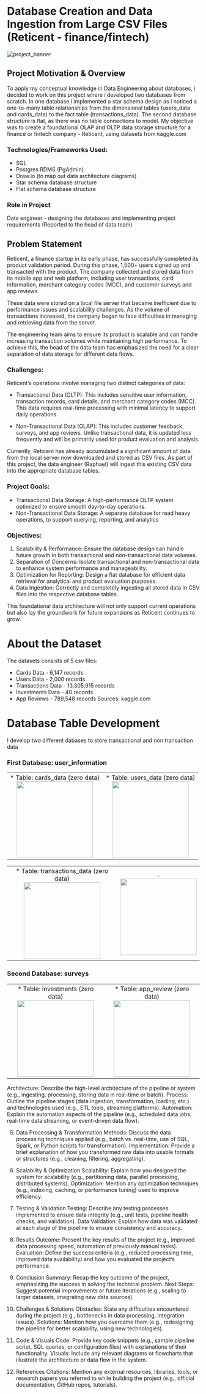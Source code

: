 # Database Creation and Data Ingestion from Large CSV Files (Reticent - finance/fintech)
![project_banner](images/project_banner.png)

## Project Motivation & Overview
To apply my conceptual knowledge in Data Engineering about databases, i decided to work on this project where i developed two databases from scratch. In one database i implemented a star schema design as i noticed a one-to-many table relationships from the dimensional tables (users_data and cards_data) to the fact table (transactions_data). The second database structure is flat, as there was no table connections to model. My objective was to create a foundational OLAP and OLTP data storage structure for a finance or fintech company - Reticent, using datasets from kaggle.com 

### Technologies/Frameworks Used: 
* SQL
* Postgres RDMS (PgAdmin)
* Draw.io (to map out data architecture diagrams)
* Star schema database structure
* Flat schema database structure
  
### Role in Project
Data engineer - designing the databases and implementing project requirements (Reported to the head of data team)


## Problem Statement
Reticent, a finance startup in its early phase, has successfully completed its product validation period. During this phase, 1,500+ users signed up and transacted with the product. The company collected and stored data from its mobile app and web platform, including user transactions, card information, merchant category codes (MCC), and customer surveys and app reviews. 

These data were stored on a local file server that became inefficient due to performance issues and scalability challenges. As the volume of transactions increased, the company began to face difficulties in managing and retrieving data from the server.

The engineering team aims to ensure its product is scalable and can handle increasing transaction volumes while maintaining high performance. To achieve this, the head of the data team has emphasized the need for a clear separation of data storage for different data flows.

### Challenges:
Reticent’s operations involve managing two distinct categories of data:
* Transactional Data (OLTP): This includes sensitive user information, transaction records, card details, and merchant category codes (MCC). This data requires real-time processing with minimal latency to support daily operations.
  
* Non-Transactional Data (OLAP): This includes customer feedback, surveys, and app reviews. Unlike transactional data, it is updated less frequently and will be primarily used for product evaluation and analysis.

Currently, Reticent has already accumulated a significant amount of data from the local server now downloaded and stored as CSV files. As part of this project, the data engineer (Raphael) will ingest this existing CSV data into the appropriate database tables.

### Project Goals:
* Transactional Data Storage: A high-performance OLTP system optimized to ensure smooth day-to-day operations.
* Non-Transactional Data Storage: A separate database for read heavy operations, to support querying, reporting, and analytics

### Objectives:
1. Scalability & Performance: Ensure the database design can handle future growth in both transactional and non-transactional data volumes.
2. Separation of Concerns: Isolate transactional and non-transactional data to enhance system performance and manageability.
3. Optimization for Reporting: Design a flat database for efficient data retrieval for analytical and product evaluation purposes.
4. Data Ingestion: Correctly and completely ingesting all stored data in CSV files into the respective database tables.

This foundational data architecture will not only support current operations but also lay the groundwork for future expansions as Reticent continues to grow.


# About the Dataset
The datasets consists of 5 csv files:
* Cards Data - 6,147 records
* Users Data - 2,000 records
* Transactions Data - 13,305,915 records
* Investments Data - 40 records
* App Reviews - 789,548 records
Sources: kaggle.com


# Database Table Development
I develop two different dabases to store transactional and non transaction data

### First Database: user_information

<table>
  <tr>
    <td align="center">
      <div>
        <div>* Table: cards_data (zero data)</div>
        <a href="https://github.com/Levinders/Database-Creation-and-Data-Ingestion-from-Large-CSV-Files-Reticent---finance-fintech-/raw/main/images/table_creation(cards_data).png" target="https://github.com/Levinders/Database-Creation-and-Data-Ingestion-from-Large-CSV-Files-Reticent---finance-fintech-/raw/main/images/table_creation(cards_data).png">
          <img src="https://github.com/Levinders/Database-Creation-and-Data-Ingestion-from-Large-CSV-Files-Reticent---finance-fintech-/raw/main/images/table_creation(cards_data).png" height="200" />
        </a>
      </div>
    </td>
    <td align="center">
      <div>
        <div>* Table: users_data (zero data)</div>
        <a href="https://github.com/Levinders/Database-Creation-and-Data-Ingestion-from-Large-CSV-Files-Reticent---finance-fintech-/raw/main/images/table_creation(users_data).png" target="[_blank](https://github.com/Levinders/Database-Creation-and-Data-Ingestion-from-Large-CSV-Files-Reticent---finance-fintech-/raw/main/images/table_creation(users_data).png)">
          <img src="https://github.com/Levinders/Database-Creation-and-Data-Ingestion-from-Large-CSV-Files-Reticent---finance-fintech-/raw/main/images/table_creation(users_data).png" height="200" />
        </a>
      </div>
    </td>
  </tr>
</table>


<table>
  <tr>
    <td align="center">
      <div>
        <div>* Table: transactions_data (zero data)</div>
        <a href="https://github.com/Levinders/Database-Creation-and-Data-Ingestion-from-Large-CSV-Files-Reticent---finance-fintech-/raw/main/images/table_creation(transactions_data).png" target="https://github.com/Levinders/Database-Creation-and-Data-Ingestion-from-Large-CSV-Files-Reticent---finance-fintech-/raw/main/images/table_creation(transactions_data).png">
          <img src="https://github.com/Levinders/Database-Creation-and-Data-Ingestion-from-Large-CSV-Files-Reticent---finance-fintech-/raw/main/images/table_creation(transactions_data).png" height="200" />
        </a>
      </div>
    </td>
    <td align="center">
      <div>
        <div>.</div>
        <a href="https://github.com/Levinders/Database-Creation-and-Data-Ingestion-from-Large-CSV-Files-Reticent---finance-fintech-/raw/main/images/blank.png" target="[_blank](https://github.com/Levinders/Database-Creation-and-Data-Ingestion-from-Large-CSV-Files-Reticent---finance-fintech-/raw/main/images/blank.png)">
          <img src="https://github.com/Levinders/Database-Creation-and-Data-Ingestion-from-Large-CSV-Files-Reticent---finance-fintech-/raw/main/images/blank.png" height="200" />
        </a>
      </div>
    </td>
  </tr>
</table>

### Second Database: surveys

<table>
  <tr>
    <td align="center">
      <div>
        <div>* Table: investments (zero data)</div>
        <a href="https://github.com/Levinders/Database-Creation-and-Data-Ingestion-from-Large-CSV-Files-Reticent---finance-fintech-/raw/main/images/table_creation(investments).png" target="https://github.com/Levinders/Database-Creation-and-Data-Ingestion-from-Large-CSV-Files-Reticent---finance-fintech-/raw/main/images/table_creation(investments).png">
          <img src="https://github.com/Levinders/Database-Creation-and-Data-Ingestion-from-Large-CSV-Files-Reticent---finance-fintech-/raw/main/images/table_creation(investments).png" height="200" />
        </a>
      </div>
    </td>
    <td align="center">
      <div>
        <div>* Table: app_review (zero data)</div>
        <a href="https://github.com/Levinders/Database-Creation-and-Data-Ingestion-from-Large-CSV-Files-Reticent---finance-fintech-/raw/main/images/table_creation(app_reviews).png" target="[_blank](https://github.com/Levinders/Database-Creation-and-Data-Ingestion-from-Large-CSV-Files-Reticent---finance-fintech-/raw/main/images/table_creation(app_reviews).png)">
          <img src="https://github.com/Levinders/Database-Creation-and-Data-Ingestion-from-Large-CSV-Files-Reticent---finance-fintech-/raw/main/images/table_creation(app_reviews).png" height="200" />
        </a>
      </div>
    </td>
  </tr>
</table>





Architecture: Describe the high-level architecture of the pipeline or system (e.g., ingesting, processing, storing data in real-time or batch).
Process: Outline the pipeline stages (data ingestion, transformation, loading, etc.) and technologies used (e.g., ETL tools, streaming platforms).
Automation: Explain the automation aspects of the pipeline (e.g., scheduled data jobs, real-time data streaming, or event-driven data flow).

5. Data Processing & Transformation
Methods: Discuss the data processing techniques applied (e.g., batch vs. real-time, use of SQL, Spark, or Python scripts for transformation).
Implementation: Provide a brief explanation of how you transformed raw data into usable formats or structures (e.g., cleaning, filtering, aggregating).

6. Scalability & Optimization
Scalability: Explain how you designed the system for scalability (e.g., partitioning data, parallel processing, distributed systems).
Optimization: Mention any optimization techniques (e.g., indexing, caching, or performance tuning) used to improve efficiency.



7. Testing & Validation
Testing: Describe any testing processes implemented to ensure data integrity (e.g., unit tests, pipeline health checks, and validation).
Data Validation: Explain how data was validated at each stage of the pipeline to ensure consistency and accuracy.

8. Results
Outcome: Present the key results of the project (e.g., improved data processing speed, automation of previously manual tasks).
Evaluation: Define the success criteria (e.g., reduced processing time, improved data availability) and how you evaluated the project’s performance.

9. Conclusion
Summary: Recap the key outcome of the project, emphasizing the success in solving the technical problem.
Next Steps: Suggest potential improvements or future iterations (e.g., scaling to larger datasets, integrating new data sources).

10. Challenges & Solutions
Obstacles: State any difficulties encountered during the project (e.g., bottlenecks in data processing, integration issues).
Solutions: Mention how you overcame them (e.g., redesigning the pipeline for better scalability, using new technologies).

11. Code & Visuals
Code: Provide key code snippets (e.g., sample pipeline script, SQL queries, or configuration files) with explanations of their functionality.
Visuals: Include any relevant diagrams or flowcharts that illustrate the architecture or data flow in the system.

12. References
Citations: Mention any external resources, libraries, tools, or research papers you referred to while building the project (e.g., official documentation, GitHub repos, tutorials).


